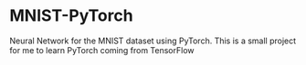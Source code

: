# MNIST-PyTorch
Neural Network for the MNIST dataset using PyTorch. This is a small project for me to learn PyTorch coming from TensorFlow
